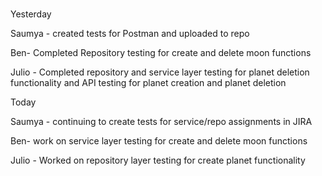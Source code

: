 
#
Yesterday

Saumya - created tests for Postman and uploaded to repo

Ben- Completed Repository testing for create and delete moon functions

Julio - Completed repository and service layer testing for planet deletion functionality and API testing for planet creation and planet deletion

Today

Saumya - continuing to create tests for service/repo assignments in JIRA

Ben- work on service layer testing for create and delete moon functions

Julio - Worked on repository layer testing for create planet functionality
